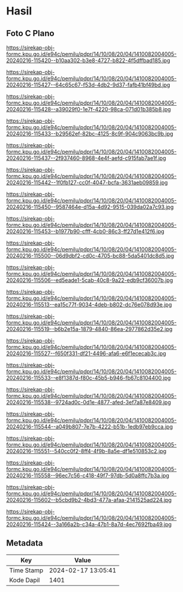 # Hasil

## Foto C Plano

https://sirekap-obj-formc.kpu.go.id/e94c/pemilu/pdpr/14/10/08/20/04/1410082004005-20240216-115420--b10aa302-b3e8-4727-b822-4f5dffbad185.jpg

https://sirekap-obj-formc.kpu.go.id/e94c/pemilu/pdpr/14/10/08/20/04/1410082004005-20240216-115427--64c65c67-f53d-4db2-9d37-fafb41bf49bd.jpg

https://sirekap-obj-formc.kpu.go.id/e94c/pemilu/pdpr/14/10/08/20/04/1410082004005-20240216-115428--a39029f0-1e7f-4220-98ca-071d01b385b8.jpg

https://sirekap-obj-formc.kpu.go.id/e94c/pemilu/pdpr/14/10/08/20/04/1410082004005-20240216-115433--b29562ef-82bc-4125-8c9f-904c9063bc9b.jpg

https://sirekap-obj-formc.kpu.go.id/e94c/pemilu/pdpr/14/10/08/20/04/1410082004005-20240216-115437--2f937460-8968-4e4f-aefd-c915fab7ae1f.jpg

https://sirekap-obj-formc.kpu.go.id/e94c/pemilu/pdpr/14/10/08/20/04/1410082004005-20240216-115442--1f0fb127-cc0f-4047-bcfa-3631aeb09859.jpg

https://sirekap-obj-formc.kpu.go.id/e94c/pemilu/pdpr/14/10/08/20/04/1410082004005-20240216-115450--9587464e-d15a-4d92-9515-039da02a7c93.jpg

https://sirekap-obj-formc.kpu.go.id/e94c/pemilu/pdpr/14/10/08/20/04/1410082004005-20240216-115453--b1977b90-cfff-4cb0-86c3-ff27d1e412f6.jpg

https://sirekap-obj-formc.kpu.go.id/e94c/pemilu/pdpr/14/10/08/20/04/1410082004005-20240216-115500--06d9dbf2-cd0c-4705-bc88-5da5401dc8d5.jpg

https://sirekap-obj-formc.kpu.go.id/e94c/pemilu/pdpr/14/10/08/20/04/1410082004005-20240216-115506--ed5eade1-5cab-40c8-9a22-edb9cf36007b.jpg

https://sirekap-obj-formc.kpu.go.id/e94c/pemilu/pdpr/14/10/08/20/04/1410082004005-20240216-115513--ea15c77f-9034-4deb-b802-dc76e078d93e.jpg

https://sirekap-obj-formc.kpu.go.id/e94c/pemilu/pdpr/14/10/08/20/04/1410082004005-20240216-115519--b6b2e15a-1879-4840-86ea-2977862d35e2.jpg

https://sirekap-obj-formc.kpu.go.id/e94c/pemilu/pdpr/14/10/08/20/04/1410082004005-20240216-115527--f650f331-df21-4496-afa6-e6f1ececab3c.jpg

https://sirekap-obj-formc.kpu.go.id/e94c/pemilu/pdpr/14/10/08/20/04/1410082004005-20240216-115533--e8f1387d-f80c-45b5-b946-fb67c8104400.jpg

https://sirekap-obj-formc.kpu.go.id/e94c/pemilu/pdpr/14/10/08/20/04/1410082004005-20240216-115538--9724ad0c-0d1e-4877-afed-3ef7a87e8409.jpg

https://sirekap-obj-formc.kpu.go.id/e94c/pemilu/pdpr/14/10/08/20/04/1410082004005-20240216-115544--a049b807-7e7b-4222-b51b-1edb97eb9cca.jpg

https://sirekap-obj-formc.kpu.go.id/e94c/pemilu/pdpr/14/10/08/20/04/1410082004005-20240216-115551--540cc0f2-8ff4-4f9b-8a5e-df1e510853c2.jpg

https://sirekap-obj-formc.kpu.go.id/e94c/pemilu/pdpr/14/10/08/20/04/1410082004005-20240216-115558--96ec7c56-c418-49f7-97db-5d0a8ffc7b3a.jpg

https://sirekap-obj-formc.kpu.go.id/e94c/pemilu/pdpr/14/10/08/20/04/1410082004005-20240216-115602--b5cbd9b2-4bd3-477a-afaa-2141525ad224.jpg

https://sirekap-obj-formc.kpu.go.id/e94c/pemilu/pdpr/14/10/08/20/04/1410082004005-20240216-115424--3a166a2b-c34a-47b1-8a7d-4ec7692fba49.jpg


## Metadata

| Key        | Value               |
| ---------- | ------------------- |
| Time Stamp | 2024-02-17 13:05:41 |
| Kode Dapil | 1401                |



